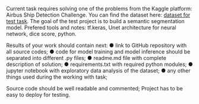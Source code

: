 Current task requires solving one of the problems from the Kaggle platform: Airbus Ship Detection Challenge.
You can find the dataset here: [dataset for test task](https://www.kaggle.com/competitions/airbus-ship-detection/data).
The goal of the test project is to build a semantic segmentation model. Prefered tools and notes: tf.keras, Unet architecture for neural network, dice score, python.

Results of your work should contain next:
● link to GitHub repository with all source codes;
● code for model training and model inference should be separated into different .py files;
● readme.md file with complete description of solution;
● requirements.txt with required python modules;
● jupyter notebook with exploratory data analysis of the dataset;
● any other things used during the working with task;

Source code should be well readable and commented;
Project has to be easy to deploy for testing.
